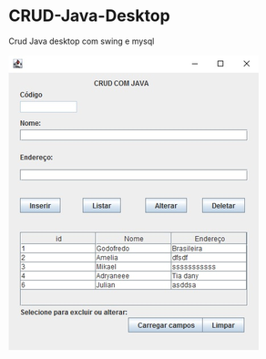 # CRUD-Java-Desktop
Crud Java desktop com swing e mysql
<br><br>
<img src="https://raw.githubusercontent.com/juliansempre/CRUD-Java-Desktop/main/CrudComInterface.jpg" alt="Crud Swing"/>
